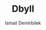 ---
title: Dbyll
github: https://github.com/dbtek/dbyll
demo: http://dbtek.github.io/dbyll/
author: Ismail Demirbilek
ssg:
  - Jekyll
cms:
  - No Cms
---